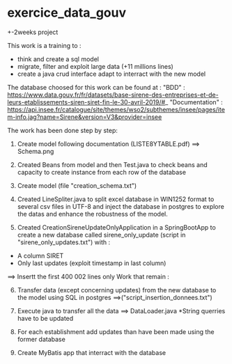 # exercice_data_gouv
+-2weeks project

This work is a training to :
- think and create a sql model
- migrate, filter and exploit large data (+11 millions lines)
- create a java crud interface adapt to interract with the new model

The database choosed for this work can be found at : 
 "BDD" : https://www.data.gouv.fr/fr/datasets/base-sirene-des-entreprises-et-de-leurs-etablissements-siren-siret-fin-le-30-avril-2019/#_
 "Documentation" : https://api.insee.fr/catalogue/site/themes/wso2/subthemes/insee/pages/item-info.jag?name=Sirene&version=V3&provider=insee

The work has been done step by step:

1) Create model following documentation (LISTE8YTABLE.pdf) ==> Schema.png 

2) Created Beans from model and then Test.java to check beans and capacity to create instance from each row of the database

3) Create model (file "creation_schema.txt")

4) Created LineSpliter.java to split excel database in WIN1252 format to several csv files in UTF-8 and inject the database in postgres to explore the datas and enhance the robustness
of the model.

5) Created CreationSireneUpdateOnlyApplication in a SpringBootApp to create a new database called sirene_only_update (script in "sirene_only_updates.txt") with : 
- A column SIRET
- Only last updates (exploit timestamp in last column)

==> Insertt the first 400 002 lines only
Work that remain :

6) Transfer data (except concerning updates) from the new database to the model using SQL in postgres 
==>("script_insertion_donnees.txt")

7) Execute java to transfer all the data
==> DataLoader.java
*String querries have to be updated 
8) For each establishment add updates than have been made using the former database
9) Create MyBatis app that interract with the database
